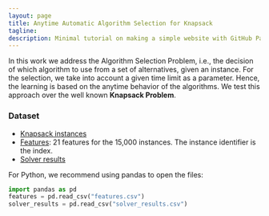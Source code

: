 ```yaml
---
layout: page
title: Anytime Automatic Algorithm Selection for Knapsack
tagline: 
description: Minimal tutorial on making a simple website with GitHub Pages
---
```


In this work we address the Algorithm Selection Problem, i.e., the decision of which algorithm to use from a set of alternatives, given an instance. For the selection, we take into account a given time limit as a parameter. Hence, the learning is based on the anytime behavior of the algorithms. We test this approach over the well known **Knapsack Problem**.

### Dataset

* [Knapsack instances](https://drive.google.com/drive/folders/1vr-cJKPvfwQpJDqK5S8iokLqjloJ2SCV)
* [Features](https://drive.google.com/file/d/1AQxOkVo2B7ufJbAUsLuY4k6Y_k2iiPID/view): 21 features for the 15,000 instances. The instance identifier is the index.
* [Solver results](https://drive.google.com/file/d/1bqnlNtV6E3Ct76iKyvL6kB3QKEVfIdHX/view)

For Python, we recommend using pandas to open the files:
```python
import pandas as pd
features = pd.read_csv("features.csv")
solver_results = pd.read_csv("solver_results.csv")
```
